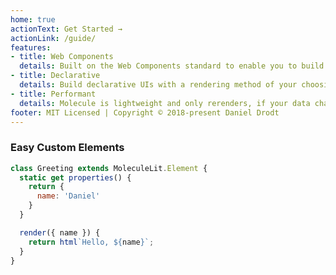 ```yaml
---
home: true
actionText: Get Started →
actionLink: /guide/
features:
- title: Web Components
  details: Built on the Web Components standard to enable you to build fast, contained and robust custom elements.
- title: Declarative
  details: Build declarative UIs with a rendering method of your choosing that react to changes of properties and attributes.
- title: Performant
  details: Molecule is lightweight and only rerenders, if your data changes.
footer: MIT Licensed | Copyright © 2018-present Daniel Drodt
---
```

### Easy Custom Elements
```js
class Greeting extends MoleculeLit.Element {
  static get properties() {
    return {
      name: 'Daniel'
    }
  }

  render({ name }) {
    return html`Hello, ${name}`;
  }
}
```
